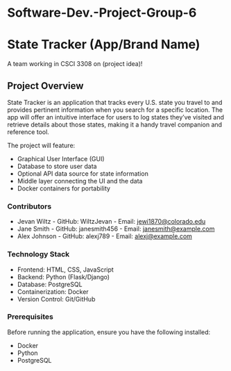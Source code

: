 # Software-Dev.-Project-Group-6
# State Tracker (App/Brand Name)
A team working in CSCI 3308 on (project idea)!

## Project Overview
State Tracker is an application that tracks every U.S. state you travel to and provides pertinent information when you search for a specific location. The app will offer an intuitive interface for users to log states they’ve visited and retrieve details about those states, making it a handy travel companion and reference tool.

The project will feature:
  - Graphical User Interface (GUI)
  - Database to store user data
  - Optional API data source for state information
  - Middle layer connecting the UI and the data
  - Docker containers for portability


### Contributors

- Jevan Wiltz - GitHub: WiltzJevan - Email: jewi1870@colorado.edu
- Jane Smith - GitHub: janesmith456 - Email: janesmith@example.com
- Alex Johnson - GitHub: alexj789 - Email: alexj@example.com

### Technology Stack

  - Frontend: HTML, CSS, JavaScript
  - Backend: Python (Flask/Django)
  - Database: PostgreSQL
  - Containerization: Docker
  - Version Control: Git/GitHub

### Prerequisites

Before running the application, ensure you have the following installed:
  - Docker
  - Python
  - PostgreSQL

